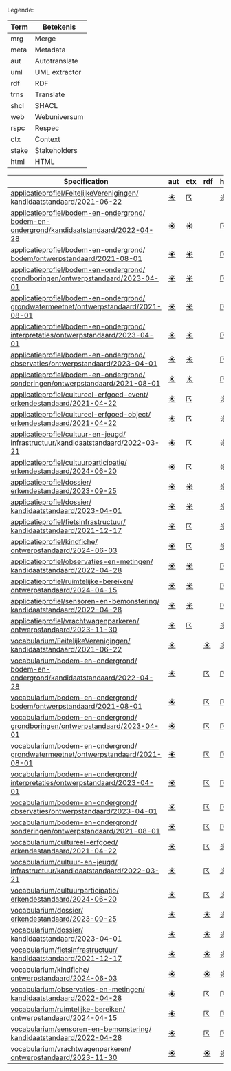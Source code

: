 Legende:

| Term | Betekenis |
| --- | --- |
| mrg | Merge |
| meta | Metadata |
| aut | Autotranslate |
| uml | UML extractor |
| rdf | RDF |
| trns | Translate |
| shcl | SHACL |
| web | Webuniversum |
| rspc | Respec |
| ctx | Context |
| stake | Stakeholders |
| html | HTML |

| Specification | aut | ctx | rdf | html | rspc | shcl | web | uml | mrg | trns | meta | stake |
| --- | --- | --- | --- | --- | --- | --- | --- | --- | --- | --- | --- | --- |
| [applicatieprofiel/FeitelijkeVerenigingen/ kandidaatstandaard/2021-06-22](/report4/doc/applicatieprofiel/FeitelijkeVerenigingen/kandidaatstandaard/2021-06-22) | [&#9728;](/report4/doc/applicatieprofiel/FeitelijkeVerenigingen/kandidaatstandaard/2021-06-22/autotranslate.report)| [&#9736;](/report4/doc/applicatieprofiel/FeitelijkeVerenigingen/kandidaatstandaard/2021-06-22/generator-jsonld-context.report)| | [&#9728;](/report4/doc/applicatieprofiel/FeitelijkeVerenigingen/kandidaatstandaard/2021-06-22/generator-html.report)| [&#9728;](/report4/doc/applicatieprofiel/FeitelijkeVerenigingen/kandidaatstandaard/2021-06-22/generator-respec.report)| [&#9736;](/report4/doc/applicatieprofiel/FeitelijkeVerenigingen/kandidaatstandaard/2021-06-22/generator-shacl.report)| [&#9728;](/report4/doc/applicatieprofiel/FeitelijkeVerenigingen/kandidaatstandaard/2021-06-22/generator-webuniversum-json.report)| [&#9729;](/report4/doc/applicatieprofiel/FeitelijkeVerenigingen/kandidaatstandaard/2021-06-22/oslo-converter-ea.report)| [&#9728;](/report4/doc/applicatieprofiel/FeitelijkeVerenigingen/kandidaatstandaard/2021-06-22/merge.report)| [&#9729;](/report4/doc/applicatieprofiel/FeitelijkeVerenigingen/kandidaatstandaard/2021-06-22/translate.report)| [&#9728;](/report4/doc/applicatieprofiel/FeitelijkeVerenigingen/kandidaatstandaard/2021-06-22/metadata.report)| [&#9728;](/report4/doc/applicatieprofiel/FeitelijkeVerenigingen/kandidaatstandaard/2021-06-22/oslo-stakeholders-converter.report)|
| [applicatieprofiel/bodem-en-ondergrond/ bodem-en-ondergrond/kandidaatstandaard/2022-04-28](/report4/doc/applicatieprofiel/bodem-en-ondergrond/bodem-en-ondergrond/kandidaatstandaard/2022-04-28) | [&#9728;](/report4/doc/applicatieprofiel/bodem-en-ondergrond/bodem-en-ondergrond/kandidaatstandaard/2022-04-28/autotranslate.report)| [&#9728;](/report4/doc/applicatieprofiel/bodem-en-ondergrond/bodem-en-ondergrond/kandidaatstandaard/2022-04-28/generator-jsonld-context.report)| | [&#9736;](/report4/doc/applicatieprofiel/bodem-en-ondergrond/bodem-en-ondergrond/kandidaatstandaard/2022-04-28/generator-html.report)| [&#9728;](/report4/doc/applicatieprofiel/bodem-en-ondergrond/bodem-en-ondergrond/kandidaatstandaard/2022-04-28/generator-respec.report)| [&#9728;](/report4/doc/applicatieprofiel/bodem-en-ondergrond/bodem-en-ondergrond/kandidaatstandaard/2022-04-28/generator-shacl.report)| [&#9736;](/report4/doc/applicatieprofiel/bodem-en-ondergrond/bodem-en-ondergrond/kandidaatstandaard/2022-04-28/generator-webuniversum-json.report)| [&#9736;](/report4/doc/applicatieprofiel/bodem-en-ondergrond/bodem-en-ondergrond/kandidaatstandaard/2022-04-28/oslo-converter-ea.report)| [&#9728;](/report4/doc/applicatieprofiel/bodem-en-ondergrond/bodem-en-ondergrond/kandidaatstandaard/2022-04-28/merge.report)| [&#9729;](/report4/doc/applicatieprofiel/bodem-en-ondergrond/bodem-en-ondergrond/kandidaatstandaard/2022-04-28/translate.report)| [&#9728;](/report4/doc/applicatieprofiel/bodem-en-ondergrond/bodem-en-ondergrond/kandidaatstandaard/2022-04-28/metadata.report)| [&#9728;](/report4/doc/applicatieprofiel/bodem-en-ondergrond/bodem-en-ondergrond/kandidaatstandaard/2022-04-28/oslo-stakeholders-converter.report)|
| [applicatieprofiel/bodem-en-ondergrond/ bodem/ontwerpstandaard/2021-08-01](/report4/doc/applicatieprofiel/bodem-en-ondergrond/bodem/ontwerpstandaard/2021-08-01) | [&#9728;](/report4/doc/applicatieprofiel/bodem-en-ondergrond/bodem/ontwerpstandaard/2021-08-01/autotranslate.report)| [&#9728;](/report4/doc/applicatieprofiel/bodem-en-ondergrond/bodem/ontwerpstandaard/2021-08-01/generator-jsonld-context.report)| | [&#9736;](/report4/doc/applicatieprofiel/bodem-en-ondergrond/bodem/ontwerpstandaard/2021-08-01/generator-html.report)| [&#9728;](/report4/doc/applicatieprofiel/bodem-en-ondergrond/bodem/ontwerpstandaard/2021-08-01/generator-respec.report)| [&#9728;](/report4/doc/applicatieprofiel/bodem-en-ondergrond/bodem/ontwerpstandaard/2021-08-01/generator-shacl.report)| [&#9736;](/report4/doc/applicatieprofiel/bodem-en-ondergrond/bodem/ontwerpstandaard/2021-08-01/generator-webuniversum-json.report)| [&#9736;](/report4/doc/applicatieprofiel/bodem-en-ondergrond/bodem/ontwerpstandaard/2021-08-01/oslo-converter-ea.report)| [&#9728;](/report4/doc/applicatieprofiel/bodem-en-ondergrond/bodem/ontwerpstandaard/2021-08-01/merge.report)| [&#9729;](/report4/doc/applicatieprofiel/bodem-en-ondergrond/bodem/ontwerpstandaard/2021-08-01/translate.report)| [&#9728;](/report4/doc/applicatieprofiel/bodem-en-ondergrond/bodem/ontwerpstandaard/2021-08-01/metadata.report)| [&#9728;](/report4/doc/applicatieprofiel/bodem-en-ondergrond/bodem/ontwerpstandaard/2021-08-01/oslo-stakeholders-converter.report)|
| [applicatieprofiel/bodem-en-ondergrond/ grondboringen/ontwerpstandaard/2023-04-01](/report4/doc/applicatieprofiel/bodem-en-ondergrond/grondboringen/ontwerpstandaard/2023-04-01) | [&#9728;](/report4/doc/applicatieprofiel/bodem-en-ondergrond/grondboringen/ontwerpstandaard/2023-04-01/autotranslate.report)| [&#9728;](/report4/doc/applicatieprofiel/bodem-en-ondergrond/grondboringen/ontwerpstandaard/2023-04-01/generator-jsonld-context.report)| | [&#9736;](/report4/doc/applicatieprofiel/bodem-en-ondergrond/grondboringen/ontwerpstandaard/2023-04-01/generator-html.report)| [&#9728;](/report4/doc/applicatieprofiel/bodem-en-ondergrond/grondboringen/ontwerpstandaard/2023-04-01/generator-respec.report)| [&#9728;](/report4/doc/applicatieprofiel/bodem-en-ondergrond/grondboringen/ontwerpstandaard/2023-04-01/generator-shacl.report)| [&#9736;](/report4/doc/applicatieprofiel/bodem-en-ondergrond/grondboringen/ontwerpstandaard/2023-04-01/generator-webuniversum-json.report)| [&#9736;](/report4/doc/applicatieprofiel/bodem-en-ondergrond/grondboringen/ontwerpstandaard/2023-04-01/oslo-converter-ea.report)| [&#9728;](/report4/doc/applicatieprofiel/bodem-en-ondergrond/grondboringen/ontwerpstandaard/2023-04-01/merge.report)| [&#9729;](/report4/doc/applicatieprofiel/bodem-en-ondergrond/grondboringen/ontwerpstandaard/2023-04-01/translate.report)| [&#9728;](/report4/doc/applicatieprofiel/bodem-en-ondergrond/grondboringen/ontwerpstandaard/2023-04-01/metadata.report)| [&#9728;](/report4/doc/applicatieprofiel/bodem-en-ondergrond/grondboringen/ontwerpstandaard/2023-04-01/oslo-stakeholders-converter.report)|
| [applicatieprofiel/bodem-en-ondergrond/ grondwatermeetnet/ontwerpstandaard/2021-08-01](/report4/doc/applicatieprofiel/bodem-en-ondergrond/grondwatermeetnet/ontwerpstandaard/2021-08-01) | [&#9728;](/report4/doc/applicatieprofiel/bodem-en-ondergrond/grondwatermeetnet/ontwerpstandaard/2021-08-01/autotranslate.report)| [&#9728;](/report4/doc/applicatieprofiel/bodem-en-ondergrond/grondwatermeetnet/ontwerpstandaard/2021-08-01/generator-jsonld-context.report)| | [&#9736;](/report4/doc/applicatieprofiel/bodem-en-ondergrond/grondwatermeetnet/ontwerpstandaard/2021-08-01/generator-html.report)| [&#9728;](/report4/doc/applicatieprofiel/bodem-en-ondergrond/grondwatermeetnet/ontwerpstandaard/2021-08-01/generator-respec.report)| [&#9728;](/report4/doc/applicatieprofiel/bodem-en-ondergrond/grondwatermeetnet/ontwerpstandaard/2021-08-01/generator-shacl.report)| [&#9736;](/report4/doc/applicatieprofiel/bodem-en-ondergrond/grondwatermeetnet/ontwerpstandaard/2021-08-01/generator-webuniversum-json.report)| [&#9736;](/report4/doc/applicatieprofiel/bodem-en-ondergrond/grondwatermeetnet/ontwerpstandaard/2021-08-01/oslo-converter-ea.report)| [&#9728;](/report4/doc/applicatieprofiel/bodem-en-ondergrond/grondwatermeetnet/ontwerpstandaard/2021-08-01/merge.report)| [&#9729;](/report4/doc/applicatieprofiel/bodem-en-ondergrond/grondwatermeetnet/ontwerpstandaard/2021-08-01/translate.report)| [&#9728;](/report4/doc/applicatieprofiel/bodem-en-ondergrond/grondwatermeetnet/ontwerpstandaard/2021-08-01/metadata.report)| [&#9728;](/report4/doc/applicatieprofiel/bodem-en-ondergrond/grondwatermeetnet/ontwerpstandaard/2021-08-01/oslo-stakeholders-converter.report)|
| [applicatieprofiel/bodem-en-ondergrond/ interpretaties/ontwerpstandaard/2023-04-01](/report4/doc/applicatieprofiel/bodem-en-ondergrond/interpretaties/ontwerpstandaard/2023-04-01) | [&#9728;](/report4/doc/applicatieprofiel/bodem-en-ondergrond/interpretaties/ontwerpstandaard/2023-04-01/autotranslate.report)| [&#9728;](/report4/doc/applicatieprofiel/bodem-en-ondergrond/interpretaties/ontwerpstandaard/2023-04-01/generator-jsonld-context.report)| | [&#9736;](/report4/doc/applicatieprofiel/bodem-en-ondergrond/interpretaties/ontwerpstandaard/2023-04-01/generator-html.report)| [&#9728;](/report4/doc/applicatieprofiel/bodem-en-ondergrond/interpretaties/ontwerpstandaard/2023-04-01/generator-respec.report)| [&#9728;](/report4/doc/applicatieprofiel/bodem-en-ondergrond/interpretaties/ontwerpstandaard/2023-04-01/generator-shacl.report)| [&#9736;](/report4/doc/applicatieprofiel/bodem-en-ondergrond/interpretaties/ontwerpstandaard/2023-04-01/generator-webuniversum-json.report)| [&#9736;](/report4/doc/applicatieprofiel/bodem-en-ondergrond/interpretaties/ontwerpstandaard/2023-04-01/oslo-converter-ea.report)| [&#9728;](/report4/doc/applicatieprofiel/bodem-en-ondergrond/interpretaties/ontwerpstandaard/2023-04-01/merge.report)| [&#9729;](/report4/doc/applicatieprofiel/bodem-en-ondergrond/interpretaties/ontwerpstandaard/2023-04-01/translate.report)| [&#9728;](/report4/doc/applicatieprofiel/bodem-en-ondergrond/interpretaties/ontwerpstandaard/2023-04-01/metadata.report)| [&#9728;](/report4/doc/applicatieprofiel/bodem-en-ondergrond/interpretaties/ontwerpstandaard/2023-04-01/oslo-stakeholders-converter.report)|
| [applicatieprofiel/bodem-en-ondergrond/ observaties/ontwerpstandaard/2023-04-01](/report4/doc/applicatieprofiel/bodem-en-ondergrond/observaties/ontwerpstandaard/2023-04-01) | [&#9728;](/report4/doc/applicatieprofiel/bodem-en-ondergrond/observaties/ontwerpstandaard/2023-04-01/autotranslate.report)| [&#9728;](/report4/doc/applicatieprofiel/bodem-en-ondergrond/observaties/ontwerpstandaard/2023-04-01/generator-jsonld-context.report)| | [&#9736;](/report4/doc/applicatieprofiel/bodem-en-ondergrond/observaties/ontwerpstandaard/2023-04-01/generator-html.report)| [&#9728;](/report4/doc/applicatieprofiel/bodem-en-ondergrond/observaties/ontwerpstandaard/2023-04-01/generator-respec.report)| [&#9728;](/report4/doc/applicatieprofiel/bodem-en-ondergrond/observaties/ontwerpstandaard/2023-04-01/generator-shacl.report)| [&#9736;](/report4/doc/applicatieprofiel/bodem-en-ondergrond/observaties/ontwerpstandaard/2023-04-01/generator-webuniversum-json.report)| [&#9736;](/report4/doc/applicatieprofiel/bodem-en-ondergrond/observaties/ontwerpstandaard/2023-04-01/oslo-converter-ea.report)| [&#9728;](/report4/doc/applicatieprofiel/bodem-en-ondergrond/observaties/ontwerpstandaard/2023-04-01/merge.report)| [&#9729;](/report4/doc/applicatieprofiel/bodem-en-ondergrond/observaties/ontwerpstandaard/2023-04-01/translate.report)| [&#9728;](/report4/doc/applicatieprofiel/bodem-en-ondergrond/observaties/ontwerpstandaard/2023-04-01/metadata.report)| [&#9728;](/report4/doc/applicatieprofiel/bodem-en-ondergrond/observaties/ontwerpstandaard/2023-04-01/oslo-stakeholders-converter.report)|
| [applicatieprofiel/bodem-en-ondergrond/ sonderingen/ontwerpstandaard/2021-08-01](/report4/doc/applicatieprofiel/bodem-en-ondergrond/sonderingen/ontwerpstandaard/2021-08-01) | [&#9728;](/report4/doc/applicatieprofiel/bodem-en-ondergrond/sonderingen/ontwerpstandaard/2021-08-01/autotranslate.report)| [&#9728;](/report4/doc/applicatieprofiel/bodem-en-ondergrond/sonderingen/ontwerpstandaard/2021-08-01/generator-jsonld-context.report)| | [&#9736;](/report4/doc/applicatieprofiel/bodem-en-ondergrond/sonderingen/ontwerpstandaard/2021-08-01/generator-html.report)| [&#9728;](/report4/doc/applicatieprofiel/bodem-en-ondergrond/sonderingen/ontwerpstandaard/2021-08-01/generator-respec.report)| [&#9728;](/report4/doc/applicatieprofiel/bodem-en-ondergrond/sonderingen/ontwerpstandaard/2021-08-01/generator-shacl.report)| [&#9736;](/report4/doc/applicatieprofiel/bodem-en-ondergrond/sonderingen/ontwerpstandaard/2021-08-01/generator-webuniversum-json.report)| [&#9736;](/report4/doc/applicatieprofiel/bodem-en-ondergrond/sonderingen/ontwerpstandaard/2021-08-01/oslo-converter-ea.report)| [&#9728;](/report4/doc/applicatieprofiel/bodem-en-ondergrond/sonderingen/ontwerpstandaard/2021-08-01/merge.report)| [&#9729;](/report4/doc/applicatieprofiel/bodem-en-ondergrond/sonderingen/ontwerpstandaard/2021-08-01/translate.report)| [&#9728;](/report4/doc/applicatieprofiel/bodem-en-ondergrond/sonderingen/ontwerpstandaard/2021-08-01/metadata.report)| [&#9728;](/report4/doc/applicatieprofiel/bodem-en-ondergrond/sonderingen/ontwerpstandaard/2021-08-01/oslo-stakeholders-converter.report)|
| [applicatieprofiel/cultureel-erfgoed-event/ erkendestandaard/2021-04-22](/report4/doc/applicatieprofiel/cultureel-erfgoed-event/erkendestandaard/2021-04-22) | [&#9728;](/report4/doc/applicatieprofiel/cultureel-erfgoed-event/erkendestandaard/2021-04-22/autotranslate.report)| [&#9736;](/report4/doc/applicatieprofiel/cultureel-erfgoed-event/erkendestandaard/2021-04-22/generator-jsonld-context.report)| | [&#9728;](/report4/doc/applicatieprofiel/cultureel-erfgoed-event/erkendestandaard/2021-04-22/generator-html.report)| [&#9736;](/report4/doc/applicatieprofiel/cultureel-erfgoed-event/erkendestandaard/2021-04-22/generator-respec.report)| [&#9736;](/report4/doc/applicatieprofiel/cultureel-erfgoed-event/erkendestandaard/2021-04-22/generator-shacl.report)| [&#9728;](/report4/doc/applicatieprofiel/cultureel-erfgoed-event/erkendestandaard/2021-04-22/generator-webuniversum-json.report)| [&#9729;](/report4/doc/applicatieprofiel/cultureel-erfgoed-event/erkendestandaard/2021-04-22/oslo-converter-ea.report)| [&#9728;](/report4/doc/applicatieprofiel/cultureel-erfgoed-event/erkendestandaard/2021-04-22/merge.report)| [&#9729;](/report4/doc/applicatieprofiel/cultureel-erfgoed-event/erkendestandaard/2021-04-22/translate.report)| [&#9728;](/report4/doc/applicatieprofiel/cultureel-erfgoed-event/erkendestandaard/2021-04-22/metadata.report)| [&#9728;](/report4/doc/applicatieprofiel/cultureel-erfgoed-event/erkendestandaard/2021-04-22/oslo-stakeholders-converter.report)|
| [applicatieprofiel/cultureel-erfgoed-object/ erkendestandaard/2021-04-22](/report4/doc/applicatieprofiel/cultureel-erfgoed-object/erkendestandaard/2021-04-22) | [&#9728;](/report4/doc/applicatieprofiel/cultureel-erfgoed-object/erkendestandaard/2021-04-22/autotranslate.report)| [&#9736;](/report4/doc/applicatieprofiel/cultureel-erfgoed-object/erkendestandaard/2021-04-22/generator-jsonld-context.report)| | [&#9728;](/report4/doc/applicatieprofiel/cultureel-erfgoed-object/erkendestandaard/2021-04-22/generator-html.report)| [&#9736;](/report4/doc/applicatieprofiel/cultureel-erfgoed-object/erkendestandaard/2021-04-22/generator-respec.report)| [&#9728;](/report4/doc/applicatieprofiel/cultureel-erfgoed-object/erkendestandaard/2021-04-22/generator-shacl.report)| [&#9728;](/report4/doc/applicatieprofiel/cultureel-erfgoed-object/erkendestandaard/2021-04-22/generator-webuniversum-json.report)| [&#9729;](/report4/doc/applicatieprofiel/cultureel-erfgoed-object/erkendestandaard/2021-04-22/oslo-converter-ea.report)| [&#9728;](/report4/doc/applicatieprofiel/cultureel-erfgoed-object/erkendestandaard/2021-04-22/merge.report)| [&#9729;](/report4/doc/applicatieprofiel/cultureel-erfgoed-object/erkendestandaard/2021-04-22/translate.report)| [&#9728;](/report4/doc/applicatieprofiel/cultureel-erfgoed-object/erkendestandaard/2021-04-22/metadata.report)| [&#9728;](/report4/doc/applicatieprofiel/cultureel-erfgoed-object/erkendestandaard/2021-04-22/oslo-stakeholders-converter.report)|
| [applicatieprofiel/cultuur-en-jeugd/ infrastructuur/kandidaatstandaard/2022-03-21](/report4/doc/applicatieprofiel/cultuur-en-jeugd/infrastructuur/kandidaatstandaard/2022-03-21) | [&#9728;](/report4/doc/applicatieprofiel/cultuur-en-jeugd/infrastructuur/kandidaatstandaard/2022-03-21/autotranslate.report)| [&#9736;](/report4/doc/applicatieprofiel/cultuur-en-jeugd/infrastructuur/kandidaatstandaard/2022-03-21/generator-jsonld-context.report)| | [&#9728;](/report4/doc/applicatieprofiel/cultuur-en-jeugd/infrastructuur/kandidaatstandaard/2022-03-21/generator-html.report)| [&#9736;](/report4/doc/applicatieprofiel/cultuur-en-jeugd/infrastructuur/kandidaatstandaard/2022-03-21/generator-respec.report)| [&#9736;](/report4/doc/applicatieprofiel/cultuur-en-jeugd/infrastructuur/kandidaatstandaard/2022-03-21/generator-shacl.report)| [&#9728;](/report4/doc/applicatieprofiel/cultuur-en-jeugd/infrastructuur/kandidaatstandaard/2022-03-21/generator-webuniversum-json.report)| [&#9729;](/report4/doc/applicatieprofiel/cultuur-en-jeugd/infrastructuur/kandidaatstandaard/2022-03-21/oslo-converter-ea.report)| [&#9728;](/report4/doc/applicatieprofiel/cultuur-en-jeugd/infrastructuur/kandidaatstandaard/2022-03-21/merge.report)| [&#9729;](/report4/doc/applicatieprofiel/cultuur-en-jeugd/infrastructuur/kandidaatstandaard/2022-03-21/translate.report)| [&#9728;](/report4/doc/applicatieprofiel/cultuur-en-jeugd/infrastructuur/kandidaatstandaard/2022-03-21/metadata.report)| [&#9728;](/report4/doc/applicatieprofiel/cultuur-en-jeugd/infrastructuur/kandidaatstandaard/2022-03-21/oslo-stakeholders-converter.report)|
| [applicatieprofiel/cultuurparticipatie/ erkendestandaard/2024-06-20](/report4/doc/applicatieprofiel/cultuurparticipatie/erkendestandaard/2024-06-20) | [&#9728;](/report4/doc/applicatieprofiel/cultuurparticipatie/erkendestandaard/2024-06-20/autotranslate.report)| [&#9736;](/report4/doc/applicatieprofiel/cultuurparticipatie/erkendestandaard/2024-06-20/generator-jsonld-context.report)| | [&#9728;](/report4/doc/applicatieprofiel/cultuurparticipatie/erkendestandaard/2024-06-20/generator-html.report)| [&#9728;](/report4/doc/applicatieprofiel/cultuurparticipatie/erkendestandaard/2024-06-20/generator-respec.report)| [&#9736;](/report4/doc/applicatieprofiel/cultuurparticipatie/erkendestandaard/2024-06-20/generator-shacl.report)| [&#9728;](/report4/doc/applicatieprofiel/cultuurparticipatie/erkendestandaard/2024-06-20/generator-webuniversum-json.report)| [&#9729;](/report4/doc/applicatieprofiel/cultuurparticipatie/erkendestandaard/2024-06-20/oslo-converter-ea.report)| [&#9728;](/report4/doc/applicatieprofiel/cultuurparticipatie/erkendestandaard/2024-06-20/merge.report)| [&#9729;](/report4/doc/applicatieprofiel/cultuurparticipatie/erkendestandaard/2024-06-20/translate.report)| [&#9728;](/report4/doc/applicatieprofiel/cultuurparticipatie/erkendestandaard/2024-06-20/metadata.report)| [&#9728;](/report4/doc/applicatieprofiel/cultuurparticipatie/erkendestandaard/2024-06-20/oslo-stakeholders-converter.report)|
| [applicatieprofiel/dossier/ erkendestandaard/2023-09-25](/report4/doc/applicatieprofiel/dossier/erkendestandaard/2023-09-25) | [&#9728;](/report4/doc/applicatieprofiel/dossier/erkendestandaard/2023-09-25/autotranslate.report)| [&#9728;](/report4/doc/applicatieprofiel/dossier/erkendestandaard/2023-09-25/generator-jsonld-context.report)| | [&#9728;](/report4/doc/applicatieprofiel/dossier/erkendestandaard/2023-09-25/generator-html.report)| [&#9728;](/report4/doc/applicatieprofiel/dossier/erkendestandaard/2023-09-25/generator-respec.report)| [&#9728;](/report4/doc/applicatieprofiel/dossier/erkendestandaard/2023-09-25/generator-shacl.report)| [&#9728;](/report4/doc/applicatieprofiel/dossier/erkendestandaard/2023-09-25/generator-webuniversum-json.report)| [&#9729;](/report4/doc/applicatieprofiel/dossier/erkendestandaard/2023-09-25/oslo-converter-ea.report)| [&#9728;](/report4/doc/applicatieprofiel/dossier/erkendestandaard/2023-09-25/merge.report)| [&#9729;](/report4/doc/applicatieprofiel/dossier/erkendestandaard/2023-09-25/translate.report)| [&#9728;](/report4/doc/applicatieprofiel/dossier/erkendestandaard/2023-09-25/metadata.report)| [&#9728;](/report4/doc/applicatieprofiel/dossier/erkendestandaard/2023-09-25/oslo-stakeholders-converter.report)|
| [applicatieprofiel/dossier/ kandidaatstandaard/2023-04-01](/report4/doc/applicatieprofiel/dossier/kandidaatstandaard/2023-04-01) | [&#9728;](/report4/doc/applicatieprofiel/dossier/kandidaatstandaard/2023-04-01/autotranslate.report)| [&#9728;](/report4/doc/applicatieprofiel/dossier/kandidaatstandaard/2023-04-01/generator-jsonld-context.report)| | [&#9728;](/report4/doc/applicatieprofiel/dossier/kandidaatstandaard/2023-04-01/generator-html.report)| [&#9728;](/report4/doc/applicatieprofiel/dossier/kandidaatstandaard/2023-04-01/generator-respec.report)| [&#9728;](/report4/doc/applicatieprofiel/dossier/kandidaatstandaard/2023-04-01/generator-shacl.report)| [&#9728;](/report4/doc/applicatieprofiel/dossier/kandidaatstandaard/2023-04-01/generator-webuniversum-json.report)| [&#9729;](/report4/doc/applicatieprofiel/dossier/kandidaatstandaard/2023-04-01/oslo-converter-ea.report)| [&#9728;](/report4/doc/applicatieprofiel/dossier/kandidaatstandaard/2023-04-01/merge.report)| [&#9729;](/report4/doc/applicatieprofiel/dossier/kandidaatstandaard/2023-04-01/translate.report)| [&#9728;](/report4/doc/applicatieprofiel/dossier/kandidaatstandaard/2023-04-01/metadata.report)| [&#9728;](/report4/doc/applicatieprofiel/dossier/kandidaatstandaard/2023-04-01/oslo-stakeholders-converter.report)|
| [applicatieprofiel/fietsinfrastructuur/ kandidaatstandaard/2021-12-17](/report4/doc/applicatieprofiel/fietsinfrastructuur/kandidaatstandaard/2021-12-17) | [&#9728;](/report4/doc/applicatieprofiel/fietsinfrastructuur/kandidaatstandaard/2021-12-17/autotranslate.report)| [&#9736;](/report4/doc/applicatieprofiel/fietsinfrastructuur/kandidaatstandaard/2021-12-17/generator-jsonld-context.report)| | [&#9728;](/report4/doc/applicatieprofiel/fietsinfrastructuur/kandidaatstandaard/2021-12-17/generator-html.report)| [&#9728;](/report4/doc/applicatieprofiel/fietsinfrastructuur/kandidaatstandaard/2021-12-17/generator-respec.report)| [&#9728;](/report4/doc/applicatieprofiel/fietsinfrastructuur/kandidaatstandaard/2021-12-17/generator-shacl.report)| [&#9728;](/report4/doc/applicatieprofiel/fietsinfrastructuur/kandidaatstandaard/2021-12-17/generator-webuniversum-json.report)| [&#9729;](/report4/doc/applicatieprofiel/fietsinfrastructuur/kandidaatstandaard/2021-12-17/oslo-converter-ea.report)| [&#9728;](/report4/doc/applicatieprofiel/fietsinfrastructuur/kandidaatstandaard/2021-12-17/merge.report)| [&#9729;](/report4/doc/applicatieprofiel/fietsinfrastructuur/kandidaatstandaard/2021-12-17/translate.report)| [&#9728;](/report4/doc/applicatieprofiel/fietsinfrastructuur/kandidaatstandaard/2021-12-17/metadata.report)| [&#9728;](/report4/doc/applicatieprofiel/fietsinfrastructuur/kandidaatstandaard/2021-12-17/oslo-stakeholders-converter.report)|
| [applicatieprofiel/kindfiche/ ontwerpstandaard/2024-06-03](/report4/doc/applicatieprofiel/kindfiche/ontwerpstandaard/2024-06-03) | [&#9728;](/report4/doc/applicatieprofiel/kindfiche/ontwerpstandaard/2024-06-03/autotranslate.report)| [&#9736;](/report4/doc/applicatieprofiel/kindfiche/ontwerpstandaard/2024-06-03/generator-jsonld-context.report)| | [&#9728;](/report4/doc/applicatieprofiel/kindfiche/ontwerpstandaard/2024-06-03/generator-html.report)| [&#9736;](/report4/doc/applicatieprofiel/kindfiche/ontwerpstandaard/2024-06-03/generator-respec.report)| [&#9736;](/report4/doc/applicatieprofiel/kindfiche/ontwerpstandaard/2024-06-03/generator-shacl.report)| [&#9728;](/report4/doc/applicatieprofiel/kindfiche/ontwerpstandaard/2024-06-03/generator-webuniversum-json.report)| [&#9729;](/report4/doc/applicatieprofiel/kindfiche/ontwerpstandaard/2024-06-03/oslo-converter-ea.report)| [&#9728;](/report4/doc/applicatieprofiel/kindfiche/ontwerpstandaard/2024-06-03/merge.report)| [&#9729;](/report4/doc/applicatieprofiel/kindfiche/ontwerpstandaard/2024-06-03/translate.report)| [&#9728;](/report4/doc/applicatieprofiel/kindfiche/ontwerpstandaard/2024-06-03/metadata.report)| [&#9728;](/report4/doc/applicatieprofiel/kindfiche/ontwerpstandaard/2024-06-03/oslo-stakeholders-converter.report)|
| [applicatieprofiel/observaties-en-metingen/ kandidaatstandaard/2022-04-28](/report4/doc/applicatieprofiel/observaties-en-metingen/kandidaatstandaard/2022-04-28) | [&#9728;](/report4/doc/applicatieprofiel/observaties-en-metingen/kandidaatstandaard/2022-04-28/autotranslate.report)| [&#9728;](/report4/doc/applicatieprofiel/observaties-en-metingen/kandidaatstandaard/2022-04-28/generator-jsonld-context.report)| | [&#9736;](/report4/doc/applicatieprofiel/observaties-en-metingen/kandidaatstandaard/2022-04-28/generator-html.report)| [&#9728;](/report4/doc/applicatieprofiel/observaties-en-metingen/kandidaatstandaard/2022-04-28/generator-respec.report)| [&#9728;](/report4/doc/applicatieprofiel/observaties-en-metingen/kandidaatstandaard/2022-04-28/generator-shacl.report)| [&#9736;](/report4/doc/applicatieprofiel/observaties-en-metingen/kandidaatstandaard/2022-04-28/generator-webuniversum-json.report)| [&#9736;](/report4/doc/applicatieprofiel/observaties-en-metingen/kandidaatstandaard/2022-04-28/oslo-converter-ea.report)| [&#9728;](/report4/doc/applicatieprofiel/observaties-en-metingen/kandidaatstandaard/2022-04-28/merge.report)| [&#9729;](/report4/doc/applicatieprofiel/observaties-en-metingen/kandidaatstandaard/2022-04-28/translate.report)| [&#9728;](/report4/doc/applicatieprofiel/observaties-en-metingen/kandidaatstandaard/2022-04-28/metadata.report)| [&#9728;](/report4/doc/applicatieprofiel/observaties-en-metingen/kandidaatstandaard/2022-04-28/oslo-stakeholders-converter.report)|
| [applicatieprofiel/ruimtelijke-bereiken/ ontwerpstandaard/2024-04-15](/report4/doc/applicatieprofiel/ruimtelijke-bereiken/ontwerpstandaard/2024-04-15) | [&#9728;](/report4/doc/applicatieprofiel/ruimtelijke-bereiken/ontwerpstandaard/2024-04-15/autotranslate.report)| [&#9728;](/report4/doc/applicatieprofiel/ruimtelijke-bereiken/ontwerpstandaard/2024-04-15/generator-jsonld-context.report)| | [&#9736;](/report4/doc/applicatieprofiel/ruimtelijke-bereiken/ontwerpstandaard/2024-04-15/generator-html.report)| [&#9728;](/report4/doc/applicatieprofiel/ruimtelijke-bereiken/ontwerpstandaard/2024-04-15/generator-respec.report)| [&#9728;](/report4/doc/applicatieprofiel/ruimtelijke-bereiken/ontwerpstandaard/2024-04-15/generator-shacl.report)| [&#9736;](/report4/doc/applicatieprofiel/ruimtelijke-bereiken/ontwerpstandaard/2024-04-15/generator-webuniversum-json.report)| [&#9736;](/report4/doc/applicatieprofiel/ruimtelijke-bereiken/ontwerpstandaard/2024-04-15/oslo-converter-ea.report)| [&#9728;](/report4/doc/applicatieprofiel/ruimtelijke-bereiken/ontwerpstandaard/2024-04-15/merge.report)| [&#9729;](/report4/doc/applicatieprofiel/ruimtelijke-bereiken/ontwerpstandaard/2024-04-15/translate.report)| [&#9728;](/report4/doc/applicatieprofiel/ruimtelijke-bereiken/ontwerpstandaard/2024-04-15/metadata.report)| [&#9728;](/report4/doc/applicatieprofiel/ruimtelijke-bereiken/ontwerpstandaard/2024-04-15/oslo-stakeholders-converter.report)|
| [applicatieprofiel/sensoren-en-bemonstering/ kandidaatstandaard/2022-04-28](/report4/doc/applicatieprofiel/sensoren-en-bemonstering/kandidaatstandaard/2022-04-28) | [&#9728;](/report4/doc/applicatieprofiel/sensoren-en-bemonstering/kandidaatstandaard/2022-04-28/autotranslate.report)| [&#9728;](/report4/doc/applicatieprofiel/sensoren-en-bemonstering/kandidaatstandaard/2022-04-28/generator-jsonld-context.report)| | [&#9736;](/report4/doc/applicatieprofiel/sensoren-en-bemonstering/kandidaatstandaard/2022-04-28/generator-html.report)| [&#9728;](/report4/doc/applicatieprofiel/sensoren-en-bemonstering/kandidaatstandaard/2022-04-28/generator-respec.report)| [&#9728;](/report4/doc/applicatieprofiel/sensoren-en-bemonstering/kandidaatstandaard/2022-04-28/generator-shacl.report)| [&#9736;](/report4/doc/applicatieprofiel/sensoren-en-bemonstering/kandidaatstandaard/2022-04-28/generator-webuniversum-json.report)| [&#9736;](/report4/doc/applicatieprofiel/sensoren-en-bemonstering/kandidaatstandaard/2022-04-28/oslo-converter-ea.report)| [&#9728;](/report4/doc/applicatieprofiel/sensoren-en-bemonstering/kandidaatstandaard/2022-04-28/merge.report)| [&#9729;](/report4/doc/applicatieprofiel/sensoren-en-bemonstering/kandidaatstandaard/2022-04-28/translate.report)| [&#9728;](/report4/doc/applicatieprofiel/sensoren-en-bemonstering/kandidaatstandaard/2022-04-28/metadata.report)| [&#9728;](/report4/doc/applicatieprofiel/sensoren-en-bemonstering/kandidaatstandaard/2022-04-28/oslo-stakeholders-converter.report)|
| [applicatieprofiel/vrachtwagenparkeren/ ontwerpstandaard/2023-11-30](/report4/doc/applicatieprofiel/vrachtwagenparkeren/ontwerpstandaard/2023-11-30) | [&#9728;](/report4/doc/applicatieprofiel/vrachtwagenparkeren/ontwerpstandaard/2023-11-30/autotranslate.report)| [&#9736;](/report4/doc/applicatieprofiel/vrachtwagenparkeren/ontwerpstandaard/2023-11-30/generator-jsonld-context.report)| | [&#9728;](/report4/doc/applicatieprofiel/vrachtwagenparkeren/ontwerpstandaard/2023-11-30/generator-html.report)| [&#9736;](/report4/doc/applicatieprofiel/vrachtwagenparkeren/ontwerpstandaard/2023-11-30/generator-respec.report)| [&#9736;](/report4/doc/applicatieprofiel/vrachtwagenparkeren/ontwerpstandaard/2023-11-30/generator-shacl.report)| [&#9728;](/report4/doc/applicatieprofiel/vrachtwagenparkeren/ontwerpstandaard/2023-11-30/generator-webuniversum-json.report)| [&#9729;](/report4/doc/applicatieprofiel/vrachtwagenparkeren/ontwerpstandaard/2023-11-30/oslo-converter-ea.report)| [&#9728;](/report4/doc/applicatieprofiel/vrachtwagenparkeren/ontwerpstandaard/2023-11-30/merge.report)| [&#9729;](/report4/doc/applicatieprofiel/vrachtwagenparkeren/ontwerpstandaard/2023-11-30/translate.report)| [&#9729;](/report4/doc/applicatieprofiel/vrachtwagenparkeren/ontwerpstandaard/2023-11-30/metadata.report)| [&#9728;](/report4/doc/applicatieprofiel/vrachtwagenparkeren/ontwerpstandaard/2023-11-30/oslo-stakeholders-converter.report)|
| [vocabularium/FeitelijkeVerenigingen/ kandidaatstandaard/2021-06-22](/report4/doc/vocabularium/FeitelijkeVerenigingen/kandidaatstandaard/2021-06-22) | [&#9728;](/report4/doc/vocabularium/FeitelijkeVerenigingen/kandidaatstandaard/2021-06-22/autotranslate.report)| | [&#9728;](/report4/doc/vocabularium/FeitelijkeVerenigingen/kandidaatstandaard/2021-06-22/generator-rdf.report)| [&#9728;](/report4/doc/vocabularium/FeitelijkeVerenigingen/kandidaatstandaard/2021-06-22/generator-html.report)| [&#9728;](/report4/doc/vocabularium/FeitelijkeVerenigingen/kandidaatstandaard/2021-06-22/generator-respec.report)| | [&#9728;](/report4/doc/vocabularium/FeitelijkeVerenigingen/kandidaatstandaard/2021-06-22/generator-webuniversum-json.report)| [&#9729;](/report4/doc/vocabularium/FeitelijkeVerenigingen/kandidaatstandaard/2021-06-22/oslo-converter-ea.report)| [&#9728;](/report4/doc/vocabularium/FeitelijkeVerenigingen/kandidaatstandaard/2021-06-22/merge.report)| [&#9729;](/report4/doc/vocabularium/FeitelijkeVerenigingen/kandidaatstandaard/2021-06-22/translate.report)| [&#9728;](/report4/doc/vocabularium/FeitelijkeVerenigingen/kandidaatstandaard/2021-06-22/metadata.report)| [&#9728;](/report4/doc/vocabularium/FeitelijkeVerenigingen/kandidaatstandaard/2021-06-22/oslo-stakeholders-converter.report)|
| [vocabularium/bodem-en-ondergrond/ bodem-en-ondergrond/kandidaatstandaard/2022-04-28](/report4/doc/vocabularium/bodem-en-ondergrond/bodem-en-ondergrond/kandidaatstandaard/2022-04-28) | [&#9728;](/report4/doc/vocabularium/bodem-en-ondergrond/bodem-en-ondergrond/kandidaatstandaard/2022-04-28/autotranslate.report)| | [&#9736;](/report4/doc/vocabularium/bodem-en-ondergrond/bodem-en-ondergrond/kandidaatstandaard/2022-04-28/generator-rdf.report)| [&#9736;](/report4/doc/vocabularium/bodem-en-ondergrond/bodem-en-ondergrond/kandidaatstandaard/2022-04-28/generator-html.report)| [&#9728;](/report4/doc/vocabularium/bodem-en-ondergrond/bodem-en-ondergrond/kandidaatstandaard/2022-04-28/generator-respec.report)| | [&#9736;](/report4/doc/vocabularium/bodem-en-ondergrond/bodem-en-ondergrond/kandidaatstandaard/2022-04-28/generator-webuniversum-json.report)| [&#9736;](/report4/doc/vocabularium/bodem-en-ondergrond/bodem-en-ondergrond/kandidaatstandaard/2022-04-28/oslo-converter-ea.report)| [&#9728;](/report4/doc/vocabularium/bodem-en-ondergrond/bodem-en-ondergrond/kandidaatstandaard/2022-04-28/merge.report)| [&#9729;](/report4/doc/vocabularium/bodem-en-ondergrond/bodem-en-ondergrond/kandidaatstandaard/2022-04-28/translate.report)| [&#9728;](/report4/doc/vocabularium/bodem-en-ondergrond/bodem-en-ondergrond/kandidaatstandaard/2022-04-28/metadata.report)| [&#9728;](/report4/doc/vocabularium/bodem-en-ondergrond/bodem-en-ondergrond/kandidaatstandaard/2022-04-28/oslo-stakeholders-converter.report)|
| [vocabularium/bodem-en-ondergrond/ bodem/ontwerpstandaard/2021-08-01](/report4/doc/vocabularium/bodem-en-ondergrond/bodem/ontwerpstandaard/2021-08-01) | [&#9728;](/report4/doc/vocabularium/bodem-en-ondergrond/bodem/ontwerpstandaard/2021-08-01/autotranslate.report)| | [&#9736;](/report4/doc/vocabularium/bodem-en-ondergrond/bodem/ontwerpstandaard/2021-08-01/generator-rdf.report)| [&#9736;](/report4/doc/vocabularium/bodem-en-ondergrond/bodem/ontwerpstandaard/2021-08-01/generator-html.report)| [&#9728;](/report4/doc/vocabularium/bodem-en-ondergrond/bodem/ontwerpstandaard/2021-08-01/generator-respec.report)| | [&#9736;](/report4/doc/vocabularium/bodem-en-ondergrond/bodem/ontwerpstandaard/2021-08-01/generator-webuniversum-json.report)| [&#9736;](/report4/doc/vocabularium/bodem-en-ondergrond/bodem/ontwerpstandaard/2021-08-01/oslo-converter-ea.report)| [&#9728;](/report4/doc/vocabularium/bodem-en-ondergrond/bodem/ontwerpstandaard/2021-08-01/merge.report)| [&#9729;](/report4/doc/vocabularium/bodem-en-ondergrond/bodem/ontwerpstandaard/2021-08-01/translate.report)| [&#9728;](/report4/doc/vocabularium/bodem-en-ondergrond/bodem/ontwerpstandaard/2021-08-01/metadata.report)| [&#9728;](/report4/doc/vocabularium/bodem-en-ondergrond/bodem/ontwerpstandaard/2021-08-01/oslo-stakeholders-converter.report)|
| [vocabularium/bodem-en-ondergrond/ grondboringen/ontwerpstandaard/2023-04-01](/report4/doc/vocabularium/bodem-en-ondergrond/grondboringen/ontwerpstandaard/2023-04-01) | [&#9728;](/report4/doc/vocabularium/bodem-en-ondergrond/grondboringen/ontwerpstandaard/2023-04-01/autotranslate.report)| | [&#9736;](/report4/doc/vocabularium/bodem-en-ondergrond/grondboringen/ontwerpstandaard/2023-04-01/generator-rdf.report)| [&#9736;](/report4/doc/vocabularium/bodem-en-ondergrond/grondboringen/ontwerpstandaard/2023-04-01/generator-html.report)| [&#9728;](/report4/doc/vocabularium/bodem-en-ondergrond/grondboringen/ontwerpstandaard/2023-04-01/generator-respec.report)| | [&#9736;](/report4/doc/vocabularium/bodem-en-ondergrond/grondboringen/ontwerpstandaard/2023-04-01/generator-webuniversum-json.report)| [&#9736;](/report4/doc/vocabularium/bodem-en-ondergrond/grondboringen/ontwerpstandaard/2023-04-01/oslo-converter-ea.report)| [&#9728;](/report4/doc/vocabularium/bodem-en-ondergrond/grondboringen/ontwerpstandaard/2023-04-01/merge.report)| [&#9729;](/report4/doc/vocabularium/bodem-en-ondergrond/grondboringen/ontwerpstandaard/2023-04-01/translate.report)| [&#9728;](/report4/doc/vocabularium/bodem-en-ondergrond/grondboringen/ontwerpstandaard/2023-04-01/metadata.report)| [&#9728;](/report4/doc/vocabularium/bodem-en-ondergrond/grondboringen/ontwerpstandaard/2023-04-01/oslo-stakeholders-converter.report)|
| [vocabularium/bodem-en-ondergrond/ grondwatermeetnet/ontwerpstandaard/2021-08-01](/report4/doc/vocabularium/bodem-en-ondergrond/grondwatermeetnet/ontwerpstandaard/2021-08-01) | [&#9728;](/report4/doc/vocabularium/bodem-en-ondergrond/grondwatermeetnet/ontwerpstandaard/2021-08-01/autotranslate.report)| | [&#9736;](/report4/doc/vocabularium/bodem-en-ondergrond/grondwatermeetnet/ontwerpstandaard/2021-08-01/generator-rdf.report)| [&#9736;](/report4/doc/vocabularium/bodem-en-ondergrond/grondwatermeetnet/ontwerpstandaard/2021-08-01/generator-html.report)| [&#9728;](/report4/doc/vocabularium/bodem-en-ondergrond/grondwatermeetnet/ontwerpstandaard/2021-08-01/generator-respec.report)| | [&#9736;](/report4/doc/vocabularium/bodem-en-ondergrond/grondwatermeetnet/ontwerpstandaard/2021-08-01/generator-webuniversum-json.report)| [&#9736;](/report4/doc/vocabularium/bodem-en-ondergrond/grondwatermeetnet/ontwerpstandaard/2021-08-01/oslo-converter-ea.report)| [&#9728;](/report4/doc/vocabularium/bodem-en-ondergrond/grondwatermeetnet/ontwerpstandaard/2021-08-01/merge.report)| [&#9729;](/report4/doc/vocabularium/bodem-en-ondergrond/grondwatermeetnet/ontwerpstandaard/2021-08-01/translate.report)| [&#9728;](/report4/doc/vocabularium/bodem-en-ondergrond/grondwatermeetnet/ontwerpstandaard/2021-08-01/metadata.report)| [&#9728;](/report4/doc/vocabularium/bodem-en-ondergrond/grondwatermeetnet/ontwerpstandaard/2021-08-01/oslo-stakeholders-converter.report)|
| [vocabularium/bodem-en-ondergrond/ interpretaties/ontwerpstandaard/2023-04-01](/report4/doc/vocabularium/bodem-en-ondergrond/interpretaties/ontwerpstandaard/2023-04-01) | [&#9728;](/report4/doc/vocabularium/bodem-en-ondergrond/interpretaties/ontwerpstandaard/2023-04-01/autotranslate.report)| | [&#9736;](/report4/doc/vocabularium/bodem-en-ondergrond/interpretaties/ontwerpstandaard/2023-04-01/generator-rdf.report)| [&#9736;](/report4/doc/vocabularium/bodem-en-ondergrond/interpretaties/ontwerpstandaard/2023-04-01/generator-html.report)| [&#9728;](/report4/doc/vocabularium/bodem-en-ondergrond/interpretaties/ontwerpstandaard/2023-04-01/generator-respec.report)| | [&#9736;](/report4/doc/vocabularium/bodem-en-ondergrond/interpretaties/ontwerpstandaard/2023-04-01/generator-webuniversum-json.report)| [&#9736;](/report4/doc/vocabularium/bodem-en-ondergrond/interpretaties/ontwerpstandaard/2023-04-01/oslo-converter-ea.report)| [&#9728;](/report4/doc/vocabularium/bodem-en-ondergrond/interpretaties/ontwerpstandaard/2023-04-01/merge.report)| [&#9729;](/report4/doc/vocabularium/bodem-en-ondergrond/interpretaties/ontwerpstandaard/2023-04-01/translate.report)| [&#9728;](/report4/doc/vocabularium/bodem-en-ondergrond/interpretaties/ontwerpstandaard/2023-04-01/metadata.report)| [&#9728;](/report4/doc/vocabularium/bodem-en-ondergrond/interpretaties/ontwerpstandaard/2023-04-01/oslo-stakeholders-converter.report)|
| [vocabularium/bodem-en-ondergrond/ observaties/ontwerpstandaard/2023-04-01](/report4/doc/vocabularium/bodem-en-ondergrond/observaties/ontwerpstandaard/2023-04-01) | [&#9728;](/report4/doc/vocabularium/bodem-en-ondergrond/observaties/ontwerpstandaard/2023-04-01/autotranslate.report)| | [&#9736;](/report4/doc/vocabularium/bodem-en-ondergrond/observaties/ontwerpstandaard/2023-04-01/generator-rdf.report)| [&#9736;](/report4/doc/vocabularium/bodem-en-ondergrond/observaties/ontwerpstandaard/2023-04-01/generator-html.report)| [&#9728;](/report4/doc/vocabularium/bodem-en-ondergrond/observaties/ontwerpstandaard/2023-04-01/generator-respec.report)| | [&#9736;](/report4/doc/vocabularium/bodem-en-ondergrond/observaties/ontwerpstandaard/2023-04-01/generator-webuniversum-json.report)| [&#9736;](/report4/doc/vocabularium/bodem-en-ondergrond/observaties/ontwerpstandaard/2023-04-01/oslo-converter-ea.report)| [&#9728;](/report4/doc/vocabularium/bodem-en-ondergrond/observaties/ontwerpstandaard/2023-04-01/merge.report)| [&#9729;](/report4/doc/vocabularium/bodem-en-ondergrond/observaties/ontwerpstandaard/2023-04-01/translate.report)| [&#9728;](/report4/doc/vocabularium/bodem-en-ondergrond/observaties/ontwerpstandaard/2023-04-01/metadata.report)| [&#9728;](/report4/doc/vocabularium/bodem-en-ondergrond/observaties/ontwerpstandaard/2023-04-01/oslo-stakeholders-converter.report)|
| [vocabularium/bodem-en-ondergrond/ sonderingen/ontwerpstandaard/2021-08-01](/report4/doc/vocabularium/bodem-en-ondergrond/sonderingen/ontwerpstandaard/2021-08-01) | [&#9728;](/report4/doc/vocabularium/bodem-en-ondergrond/sonderingen/ontwerpstandaard/2021-08-01/autotranslate.report)| | [&#9736;](/report4/doc/vocabularium/bodem-en-ondergrond/sonderingen/ontwerpstandaard/2021-08-01/generator-rdf.report)| [&#9736;](/report4/doc/vocabularium/bodem-en-ondergrond/sonderingen/ontwerpstandaard/2021-08-01/generator-html.report)| [&#9728;](/report4/doc/vocabularium/bodem-en-ondergrond/sonderingen/ontwerpstandaard/2021-08-01/generator-respec.report)| | [&#9736;](/report4/doc/vocabularium/bodem-en-ondergrond/sonderingen/ontwerpstandaard/2021-08-01/generator-webuniversum-json.report)| [&#9736;](/report4/doc/vocabularium/bodem-en-ondergrond/sonderingen/ontwerpstandaard/2021-08-01/oslo-converter-ea.report)| [&#9728;](/report4/doc/vocabularium/bodem-en-ondergrond/sonderingen/ontwerpstandaard/2021-08-01/merge.report)| [&#9729;](/report4/doc/vocabularium/bodem-en-ondergrond/sonderingen/ontwerpstandaard/2021-08-01/translate.report)| [&#9728;](/report4/doc/vocabularium/bodem-en-ondergrond/sonderingen/ontwerpstandaard/2021-08-01/metadata.report)| [&#9728;](/report4/doc/vocabularium/bodem-en-ondergrond/sonderingen/ontwerpstandaard/2021-08-01/oslo-stakeholders-converter.report)|
| [vocabularium/cultureel-erfgoed/ erkendestandaard/2021-04-22](/report4/doc/vocabularium/cultureel-erfgoed/erkendestandaard/2021-04-22) | [&#9728;](/report4/doc/vocabularium/cultureel-erfgoed/erkendestandaard/2021-04-22/autotranslate.report)| | [&#9736;](/report4/doc/vocabularium/cultureel-erfgoed/erkendestandaard/2021-04-22/generator-rdf.report)| [&#9728;](/report4/doc/vocabularium/cultureel-erfgoed/erkendestandaard/2021-04-22/generator-html.report)| [&#9728;](/report4/doc/vocabularium/cultureel-erfgoed/erkendestandaard/2021-04-22/generator-respec.report)| | [&#9728;](/report4/doc/vocabularium/cultureel-erfgoed/erkendestandaard/2021-04-22/generator-webuniversum-json.report)| [&#9729;](/report4/doc/vocabularium/cultureel-erfgoed/erkendestandaard/2021-04-22/oslo-converter-ea.report)| [&#9728;](/report4/doc/vocabularium/cultureel-erfgoed/erkendestandaard/2021-04-22/merge.report)| [&#9729;](/report4/doc/vocabularium/cultureel-erfgoed/erkendestandaard/2021-04-22/translate.report)| [&#9728;](/report4/doc/vocabularium/cultureel-erfgoed/erkendestandaard/2021-04-22/metadata.report)| [&#9728;](/report4/doc/vocabularium/cultureel-erfgoed/erkendestandaard/2021-04-22/oslo-stakeholders-converter.report)|
| [vocabularium/cultuur-en-jeugd/ infrastructuur/kandidaatstandaard/2022-03-21](/report4/doc/vocabularium/cultuur-en-jeugd/infrastructuur/kandidaatstandaard/2022-03-21) | [&#9728;](/report4/doc/vocabularium/cultuur-en-jeugd/infrastructuur/kandidaatstandaard/2022-03-21/autotranslate.report)| | [&#9736;](/report4/doc/vocabularium/cultuur-en-jeugd/infrastructuur/kandidaatstandaard/2022-03-21/generator-rdf.report)| [&#9728;](/report4/doc/vocabularium/cultuur-en-jeugd/infrastructuur/kandidaatstandaard/2022-03-21/generator-html.report)| [&#9728;](/report4/doc/vocabularium/cultuur-en-jeugd/infrastructuur/kandidaatstandaard/2022-03-21/generator-respec.report)| | [&#9728;](/report4/doc/vocabularium/cultuur-en-jeugd/infrastructuur/kandidaatstandaard/2022-03-21/generator-webuniversum-json.report)| [&#9729;](/report4/doc/vocabularium/cultuur-en-jeugd/infrastructuur/kandidaatstandaard/2022-03-21/oslo-converter-ea.report)| [&#9728;](/report4/doc/vocabularium/cultuur-en-jeugd/infrastructuur/kandidaatstandaard/2022-03-21/merge.report)| [&#9729;](/report4/doc/vocabularium/cultuur-en-jeugd/infrastructuur/kandidaatstandaard/2022-03-21/translate.report)| [&#9728;](/report4/doc/vocabularium/cultuur-en-jeugd/infrastructuur/kandidaatstandaard/2022-03-21/metadata.report)| [&#9728;](/report4/doc/vocabularium/cultuur-en-jeugd/infrastructuur/kandidaatstandaard/2022-03-21/oslo-stakeholders-converter.report)|
| [vocabularium/cultuurparticipatie/ erkendestandaard/2024-06-20](/report4/doc/vocabularium/cultuurparticipatie/erkendestandaard/2024-06-20) | [&#9728;](/report4/doc/vocabularium/cultuurparticipatie/erkendestandaard/2024-06-20/autotranslate.report)| | [&#9736;](/report4/doc/vocabularium/cultuurparticipatie/erkendestandaard/2024-06-20/generator-rdf.report)| [&#9728;](/report4/doc/vocabularium/cultuurparticipatie/erkendestandaard/2024-06-20/generator-html.report)| [&#9728;](/report4/doc/vocabularium/cultuurparticipatie/erkendestandaard/2024-06-20/generator-respec.report)| | [&#9728;](/report4/doc/vocabularium/cultuurparticipatie/erkendestandaard/2024-06-20/generator-webuniversum-json.report)| [&#9729;](/report4/doc/vocabularium/cultuurparticipatie/erkendestandaard/2024-06-20/oslo-converter-ea.report)| [&#9728;](/report4/doc/vocabularium/cultuurparticipatie/erkendestandaard/2024-06-20/merge.report)| [&#9729;](/report4/doc/vocabularium/cultuurparticipatie/erkendestandaard/2024-06-20/translate.report)| [&#9728;](/report4/doc/vocabularium/cultuurparticipatie/erkendestandaard/2024-06-20/metadata.report)| [&#9728;](/report4/doc/vocabularium/cultuurparticipatie/erkendestandaard/2024-06-20/oslo-stakeholders-converter.report)|
| [vocabularium/dossier/ erkendestandaard/2023-09-25](/report4/doc/vocabularium/dossier/erkendestandaard/2023-09-25) | [&#9728;](/report4/doc/vocabularium/dossier/erkendestandaard/2023-09-25/autotranslate.report)| | [&#9728;](/report4/doc/vocabularium/dossier/erkendestandaard/2023-09-25/generator-rdf.report)| [&#9728;](/report4/doc/vocabularium/dossier/erkendestandaard/2023-09-25/generator-html.report)| [&#9728;](/report4/doc/vocabularium/dossier/erkendestandaard/2023-09-25/generator-respec.report)| | [&#9728;](/report4/doc/vocabularium/dossier/erkendestandaard/2023-09-25/generator-webuniversum-json.report)| [&#9729;](/report4/doc/vocabularium/dossier/erkendestandaard/2023-09-25/oslo-converter-ea.report)| [&#9728;](/report4/doc/vocabularium/dossier/erkendestandaard/2023-09-25/merge.report)| [&#9729;](/report4/doc/vocabularium/dossier/erkendestandaard/2023-09-25/translate.report)| [&#9728;](/report4/doc/vocabularium/dossier/erkendestandaard/2023-09-25/metadata.report)| [&#9728;](/report4/doc/vocabularium/dossier/erkendestandaard/2023-09-25/oslo-stakeholders-converter.report)|
| [vocabularium/dossier/ kandidaatstandaard/2023-04-01](/report4/doc/vocabularium/dossier/kandidaatstandaard/2023-04-01) | [&#9728;](/report4/doc/vocabularium/dossier/kandidaatstandaard/2023-04-01/autotranslate.report)| | [&#9728;](/report4/doc/vocabularium/dossier/kandidaatstandaard/2023-04-01/generator-rdf.report)| [&#9728;](/report4/doc/vocabularium/dossier/kandidaatstandaard/2023-04-01/generator-html.report)| [&#9728;](/report4/doc/vocabularium/dossier/kandidaatstandaard/2023-04-01/generator-respec.report)| | [&#9728;](/report4/doc/vocabularium/dossier/kandidaatstandaard/2023-04-01/generator-webuniversum-json.report)| [&#9729;](/report4/doc/vocabularium/dossier/kandidaatstandaard/2023-04-01/oslo-converter-ea.report)| [&#9728;](/report4/doc/vocabularium/dossier/kandidaatstandaard/2023-04-01/merge.report)| [&#9729;](/report4/doc/vocabularium/dossier/kandidaatstandaard/2023-04-01/translate.report)| [&#9728;](/report4/doc/vocabularium/dossier/kandidaatstandaard/2023-04-01/metadata.report)| [&#9728;](/report4/doc/vocabularium/dossier/kandidaatstandaard/2023-04-01/oslo-stakeholders-converter.report)|
| [vocabularium/fietsinfrastructuur/ kandidaatstandaard/2021-12-17](/report4/doc/vocabularium/fietsinfrastructuur/kandidaatstandaard/2021-12-17) | [&#9728;](/report4/doc/vocabularium/fietsinfrastructuur/kandidaatstandaard/2021-12-17/autotranslate.report)| | [&#9728;](/report4/doc/vocabularium/fietsinfrastructuur/kandidaatstandaard/2021-12-17/generator-rdf.report)| [&#9728;](/report4/doc/vocabularium/fietsinfrastructuur/kandidaatstandaard/2021-12-17/generator-html.report)| [&#9728;](/report4/doc/vocabularium/fietsinfrastructuur/kandidaatstandaard/2021-12-17/generator-respec.report)| | [&#9728;](/report4/doc/vocabularium/fietsinfrastructuur/kandidaatstandaard/2021-12-17/generator-webuniversum-json.report)| [&#9729;](/report4/doc/vocabularium/fietsinfrastructuur/kandidaatstandaard/2021-12-17/oslo-converter-ea.report)| [&#9728;](/report4/doc/vocabularium/fietsinfrastructuur/kandidaatstandaard/2021-12-17/merge.report)| [&#9729;](/report4/doc/vocabularium/fietsinfrastructuur/kandidaatstandaard/2021-12-17/translate.report)| [&#9728;](/report4/doc/vocabularium/fietsinfrastructuur/kandidaatstandaard/2021-12-17/metadata.report)| [&#9728;](/report4/doc/vocabularium/fietsinfrastructuur/kandidaatstandaard/2021-12-17/oslo-stakeholders-converter.report)|
| [vocabularium/kindfiche/ ontwerpstandaard/2024-06-03](/report4/doc/vocabularium/kindfiche/ontwerpstandaard/2024-06-03) | [&#9728;](/report4/doc/vocabularium/kindfiche/ontwerpstandaard/2024-06-03/autotranslate.report)| | [&#9728;](/report4/doc/vocabularium/kindfiche/ontwerpstandaard/2024-06-03/generator-rdf.report)| [&#9728;](/report4/doc/vocabularium/kindfiche/ontwerpstandaard/2024-06-03/generator-html.report)| [&#9728;](/report4/doc/vocabularium/kindfiche/ontwerpstandaard/2024-06-03/generator-respec.report)| | [&#9728;](/report4/doc/vocabularium/kindfiche/ontwerpstandaard/2024-06-03/generator-webuniversum-json.report)| [&#9729;](/report4/doc/vocabularium/kindfiche/ontwerpstandaard/2024-06-03/oslo-converter-ea.report)| [&#9728;](/report4/doc/vocabularium/kindfiche/ontwerpstandaard/2024-06-03/merge.report)| [&#9729;](/report4/doc/vocabularium/kindfiche/ontwerpstandaard/2024-06-03/translate.report)| [&#9728;](/report4/doc/vocabularium/kindfiche/ontwerpstandaard/2024-06-03/metadata.report)| [&#9728;](/report4/doc/vocabularium/kindfiche/ontwerpstandaard/2024-06-03/oslo-stakeholders-converter.report)|
| [vocabularium/observaties-en-metingen/ kandidaatstandaard/2022-04-28](/report4/doc/vocabularium/observaties-en-metingen/kandidaatstandaard/2022-04-28) | [&#9728;](/report4/doc/vocabularium/observaties-en-metingen/kandidaatstandaard/2022-04-28/autotranslate.report)| | [&#9736;](/report4/doc/vocabularium/observaties-en-metingen/kandidaatstandaard/2022-04-28/generator-rdf.report)| [&#9736;](/report4/doc/vocabularium/observaties-en-metingen/kandidaatstandaard/2022-04-28/generator-html.report)| [&#9728;](/report4/doc/vocabularium/observaties-en-metingen/kandidaatstandaard/2022-04-28/generator-respec.report)| | [&#9736;](/report4/doc/vocabularium/observaties-en-metingen/kandidaatstandaard/2022-04-28/generator-webuniversum-json.report)| [&#9736;](/report4/doc/vocabularium/observaties-en-metingen/kandidaatstandaard/2022-04-28/oslo-converter-ea.report)| [&#9728;](/report4/doc/vocabularium/observaties-en-metingen/kandidaatstandaard/2022-04-28/merge.report)| [&#9729;](/report4/doc/vocabularium/observaties-en-metingen/kandidaatstandaard/2022-04-28/translate.report)| [&#9728;](/report4/doc/vocabularium/observaties-en-metingen/kandidaatstandaard/2022-04-28/metadata.report)| [&#9728;](/report4/doc/vocabularium/observaties-en-metingen/kandidaatstandaard/2022-04-28/oslo-stakeholders-converter.report)|
| [vocabularium/ruimtelijke-bereiken/ ontwerpstandaard/2024-04-15](/report4/doc/vocabularium/ruimtelijke-bereiken/ontwerpstandaard/2024-04-15) | [&#9728;](/report4/doc/vocabularium/ruimtelijke-bereiken/ontwerpstandaard/2024-04-15/autotranslate.report)| | [&#9736;](/report4/doc/vocabularium/ruimtelijke-bereiken/ontwerpstandaard/2024-04-15/generator-rdf.report)| [&#9736;](/report4/doc/vocabularium/ruimtelijke-bereiken/ontwerpstandaard/2024-04-15/generator-html.report)| [&#9728;](/report4/doc/vocabularium/ruimtelijke-bereiken/ontwerpstandaard/2024-04-15/generator-respec.report)| | [&#9736;](/report4/doc/vocabularium/ruimtelijke-bereiken/ontwerpstandaard/2024-04-15/generator-webuniversum-json.report)| [&#9736;](/report4/doc/vocabularium/ruimtelijke-bereiken/ontwerpstandaard/2024-04-15/oslo-converter-ea.report)| [&#9728;](/report4/doc/vocabularium/ruimtelijke-bereiken/ontwerpstandaard/2024-04-15/merge.report)| [&#9729;](/report4/doc/vocabularium/ruimtelijke-bereiken/ontwerpstandaard/2024-04-15/translate.report)| [&#9728;](/report4/doc/vocabularium/ruimtelijke-bereiken/ontwerpstandaard/2024-04-15/metadata.report)| [&#9728;](/report4/doc/vocabularium/ruimtelijke-bereiken/ontwerpstandaard/2024-04-15/oslo-stakeholders-converter.report)|
| [vocabularium/sensoren-en-bemonstering/ kandidaatstandaard/2022-04-28](/report4/doc/vocabularium/sensoren-en-bemonstering/kandidaatstandaard/2022-04-28) | [&#9728;](/report4/doc/vocabularium/sensoren-en-bemonstering/kandidaatstandaard/2022-04-28/autotranslate.report)| | [&#9736;](/report4/doc/vocabularium/sensoren-en-bemonstering/kandidaatstandaard/2022-04-28/generator-rdf.report)| [&#9736;](/report4/doc/vocabularium/sensoren-en-bemonstering/kandidaatstandaard/2022-04-28/generator-html.report)| [&#9728;](/report4/doc/vocabularium/sensoren-en-bemonstering/kandidaatstandaard/2022-04-28/generator-respec.report)| | [&#9736;](/report4/doc/vocabularium/sensoren-en-bemonstering/kandidaatstandaard/2022-04-28/generator-webuniversum-json.report)| [&#9736;](/report4/doc/vocabularium/sensoren-en-bemonstering/kandidaatstandaard/2022-04-28/oslo-converter-ea.report)| [&#9728;](/report4/doc/vocabularium/sensoren-en-bemonstering/kandidaatstandaard/2022-04-28/merge.report)| [&#9729;](/report4/doc/vocabularium/sensoren-en-bemonstering/kandidaatstandaard/2022-04-28/translate.report)| [&#9728;](/report4/doc/vocabularium/sensoren-en-bemonstering/kandidaatstandaard/2022-04-28/metadata.report)| [&#9728;](/report4/doc/vocabularium/sensoren-en-bemonstering/kandidaatstandaard/2022-04-28/oslo-stakeholders-converter.report)|
| [vocabularium/vrachtwagenparkeren/ ontwerpstandaard/2023-11-30](/report4/doc/vocabularium/vrachtwagenparkeren/ontwerpstandaard/2023-11-30) | [&#9728;](/report4/doc/vocabularium/vrachtwagenparkeren/ontwerpstandaard/2023-11-30/autotranslate.report)| | [&#9728;](/report4/doc/vocabularium/vrachtwagenparkeren/ontwerpstandaard/2023-11-30/generator-rdf.report)| [&#9728;](/report4/doc/vocabularium/vrachtwagenparkeren/ontwerpstandaard/2023-11-30/generator-html.report)| [&#9728;](/report4/doc/vocabularium/vrachtwagenparkeren/ontwerpstandaard/2023-11-30/generator-respec.report)| | [&#9728;](/report4/doc/vocabularium/vrachtwagenparkeren/ontwerpstandaard/2023-11-30/generator-webuniversum-json.report)| [&#9729;](/report4/doc/vocabularium/vrachtwagenparkeren/ontwerpstandaard/2023-11-30/oslo-converter-ea.report)| [&#9728;](/report4/doc/vocabularium/vrachtwagenparkeren/ontwerpstandaard/2023-11-30/merge.report)| [&#9729;](/report4/doc/vocabularium/vrachtwagenparkeren/ontwerpstandaard/2023-11-30/translate.report)| [&#9729;](/report4/doc/vocabularium/vrachtwagenparkeren/ontwerpstandaard/2023-11-30/metadata.report)| [&#9728;](/report4/doc/vocabularium/vrachtwagenparkeren/ontwerpstandaard/2023-11-30/oslo-stakeholders-converter.report)|

